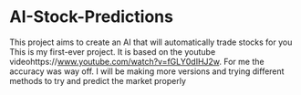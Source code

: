 # AI-Stock-Predictions
This project aims to create an AI that will automatically trade stocks for you
This is my first-ever project. It is based on the youtube videohttps://www.youtube.com/watch?v=fGLY0dIHJ2w. 
For me the accuracy was way off. I will be making more versions and trying different methods to try and predict the market properly
